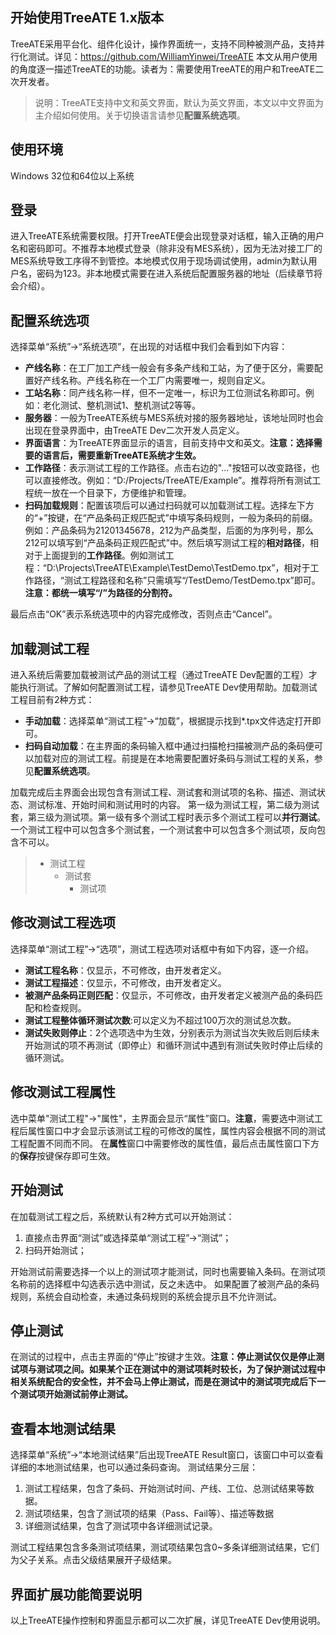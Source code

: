## 开始使用TreeATE 1.x版本
TreeATE采用平台化、组件化设计，操作界面统一，支持不同种被测产品，支持并行化测试。详见：https://github.com/WilliamYinwei/TreeATE
本文从用户使用的角度逐一描述TreeATE的功能。读者为：需要使用TreeATE的用户和TreeATE二次开发者。

> 说明：TreeATE支持中文和英文界面，默认为英文界面，本文以中文界面为主介绍如何使用。关于切换语言请参见**配置系统选项**。

使用环境
--
Windows 32位和64位以上系统

登录
---------
进入TreeATE系统需要权限。打开TreeATE便会出现登录对话框，输入正确的用户名和密码即可。不推荐本地模式登录（除非没有MES系统），因为无法对接工厂的MES系统导致工序得不到管控。本地模式仅用于现场调试使用，admin为默认用户名，密码为123。非本地模式需要在进入系统后配置服务器的地址（后续章节将会介绍）。

配置系统选项
---
选择菜单“系统”->“系统选项”，在出现的对话框中我们会看到如下内容：

 - **产线名称**：在工厂加工产线一般会有多条产线和工站，为了便于区分，需要配置好产线名称。产线名称在一个工厂内需要唯一，规则自定义。
 - **工站名称**：同产线名称一样，但不一定唯一，标识为工位测试名称即可。例如：老化测试、整机测试1、整机测试2等等。
 - **服务器**：一般为TreeATE系统与MES系统对接的服务器地址，该地址同时也会出现在登录界面中，由TreeATE Dev二次开发人员定义。
 - **界面语言**：为TreeATE界面显示的语言，目前支持中文和英文。**注意：选择需要的语言后，需要重新TreeATE系统才生效。**
 - **工作路径**：表示测试工程的工作路径。点击右边的"..."按钮可以改变路径，也可以直接修改。例如：“D:/Projects/TreeATE/Example”。推荐将所有测试工程统一放在一个目录下，方便维护和管理。
 - **扫码加载规则**：配置该项后可以通过扫码就可以加载测试工程。选择左下方的“+”按键，在“产品条码正规匹配式”中填写条码规则，一般为条码的前缀。例如：产品条码为21201345678，212为产品类型，后面的为序列号，那么212可以填写到“产品条码正规匹配式”中。然后填写测试工程的**相对路径**，相对于上面提到的**工作路径**。例如测试工程：“D:\Projects\TreeATE\Example\TestDemo\TestDemo.tpx”，相对于工作路径，“测试工程路径和名称”只需填写“/TestDemo/TestDemo.tpx”即可。**注意：都统一填写“/”为路径的分割符。** 

最后点击“OK”表示系统选项中的内容完成修改，否则点击“Cancel”。

加载测试工程
----
进入系统后需要加载被测试产品的测试工程（通过TreeATE Dev配置的工程）才能执行测试。了解如何配置测试工程，请参见TreeATE Dev使用帮助。加载测试工程目前有2种方式：
 - **手动加载**：选择菜单“测试工程”->“加载”，根据提示找到*.tpx文件选定打开即可。
 - **扫码自动加载**：在主界面的条码输入框中通过扫描枪扫描被测产品的条码便可以加载对应的测试工程。前提是在本地需要配置好条码与测试工程的关系，参见**配置系统选项**。

加载完成后主界面会出现包含有测试工程、测试套和测试项的名称、描述、测试状态、测试标准、开始时间和测试用时的内容。
第一级为测试工程，第二级为测试套，第三级为测试项。第一级有多个测试工程时表示多个测试工程可以**并行测试**。一个测试工程中可以包含多个测试套，一个测试套中可以包含多个测试项，反向包含不可以。

> - 测试工程
>   - 测试套
>     - 测试项
 
修改测试工程选项
----
选择菜单“测试工程”->“选项”，测试工程选项对话框中有如下内容，逐一介绍。

 - **测试工程名称**：仅显示，不可修改，由开发者定义。
 - **测试工程描述**：仅显示，不可修改，由开发者定义。
 - **被测产品条码正则匹配**：仅显示，不可修改，由开发者定义被测产品的条码匹配和检查规则。
 - **测试工程整体循环测试次数**:可以定义为不超过100万次的测试总次数。
 - **测试失败则停止**：2个选项选中为生效，分别表示为测试当次失败后则后续未开始测试的项不再测试（即停止）和循环测试中遇到有测试失败时停止后续的循环测试。
 
修改测试工程属性
----
选中菜单"测试工程"->"属性"，主界面会显示“属性”窗口。**注意**，需要选中测试工程后属性窗口中才会显示该测试工程的可修改的属性，属性内容会根据不同的测试工程配置不同而不同。
在**属性**窗口中需要修改的属性值，最后点击属性窗口下方的**保存**按键保存即可生效。

开始测试
----
在加载测试工程之后，系统默认有2种方式可以开始测试：

 1. 直接点击界面“测试”或选择菜单“测试工程”->“测试”；
 2. 扫码开始测试；

开始测试前需要选择一个以上的测试项才能测试，同时也需要输入条码。在测试项名称前的选择框中勾选表示选中测试，反之未选中。
如果配置了被测产品的条码规则，系统会自动检查，未通过条码规则的系统会提示且不允许测试。

停止测试
----
在测试的过程中，点击主界面的“停止”按键才生效。**注意：停止测试仅仅是停止测试项与测试项之间。如果某个正在测试中的测试项耗时较长，为了保护测试过程中相关系统配合的安全性，并不会马上停止测试，而是在测试中的测试项完成后下一个测试项开始测试前停止测试。**

查看本地测试结果
---
选择菜单“系统”->“本地测试结果”后出现TreeATE Result窗口，该窗口中可以查看详细的本地测试结果，也可以通过条码查询。
测试结果分三层：

 1. 测试工程结果，包含了条码、开始测试时间、产线、工位、总测试结果等数据。
 2. 测试项结果，包含了测试项的结果（Pass、Fail等）、描述等数据
 3. 详细测试结果，包含了测试项中各详细测试记录。

测试工程结果包含多条测试项结果，测试项结果包含0~多条详细测试结果，它们为父子关系。点击父级结果展开子级结果。

界面扩展功能简要说明
---
以上TreeATE操作控制和界面显示都可以二次扩展，详见TreeATE Dev使用说明。
